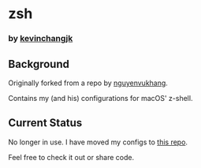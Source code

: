 # zsh

### by [ kevinchangjk ](https://github.com/kevinchangjk)

## Background

Originally forked from a repo by [nguyenvukhang](https://github.com/nguyenvukhang).

Contains my (and his) configurations for macOS' z-shell.

## Current Status

No longer in use. I have moved my configs to [this repo](https://github.com/kevinchangjk/fullstops).

Feel free to check it out or share code.
